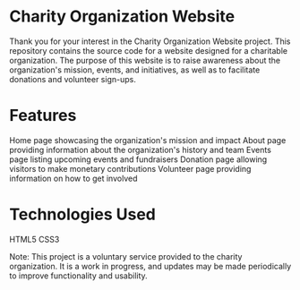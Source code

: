 # Charity Organization Website
Thank you for your interest in the Charity Organization Website project. This repository contains the source code for a website designed for a charitable organization. The purpose of this website is to raise awareness about the organization's mission, events, and initiatives, as well as to facilitate donations and volunteer sign-ups.

# Features
Home page showcasing the organization's mission and impact
About page providing information about the organization's history and team
Events page listing upcoming events and fundraisers
Donation page allowing visitors to make monetary contributions
Volunteer page providing information on how to get involved

# Technologies Used
HTML5
CSS3

Note: This project is a voluntary service provided to the charity organization. It is a work in progress, and updates may be made periodically to improve functionality and usability.




